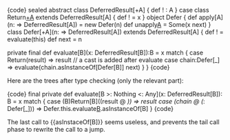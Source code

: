 {code}
sealed abstract class DeferredResult[+A] {
   def ! : A
}
case class Return[+A](x:A) extends DeferredResult[A] {
   def ! = x
}
object Defer {
   def apply[A](n: => DeferredResult[A]) = new Defer(n)
   def unapply[A](x:Defer[A]) = Some(x next)
}
class Defer[+A](n: => DeferredResult[A]) extends DeferredResult[A] {
   def ! = evaluate(this)
   def next = n

   private final def evaluate[B](x: DeferredResult[B]):B = x match {
      case Return(result) => result
      // a cast is added after evaluate
      case chain:Defer[_] => evaluate(chain.asInstanceOf[Defer[B]] next)
   }
}
{code}

Here are the trees after type checking (only the relevant part):

{code}
    final private def evaluate[B >: Nothing <: Any](x: DeferredResult[B]): B = x match {
      case (B)Return[B]((result @ _)) => result
      case (chain @ (_: Defer[_])) => Defer.this.evaluate[B](chain.asInstanceOf[Defer[B]].next).asInstanceOf[B]
    }
{code}

The last call to {{asInstaceOf[B]}} seems useless, and prevents the tail call phase to rewrite the call to a jump.
